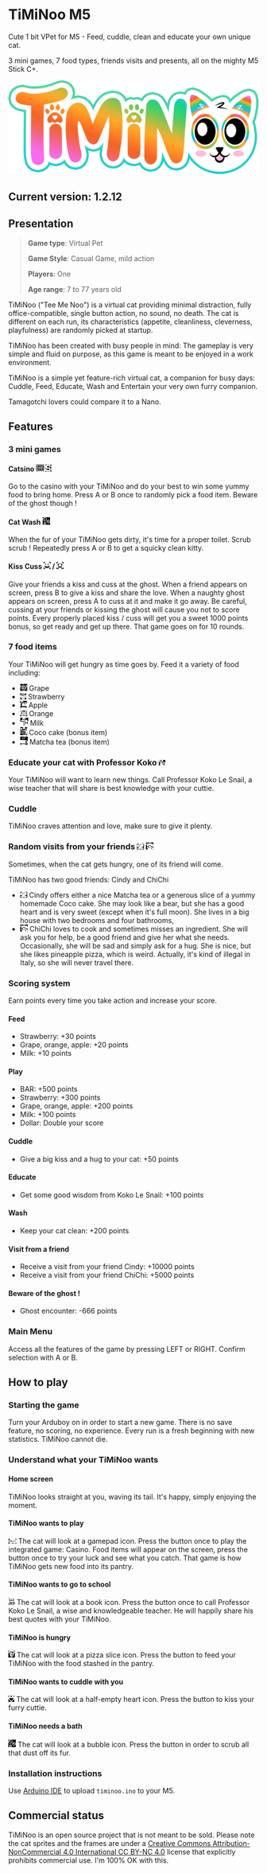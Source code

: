 # TiMiNoo M5
Cute 1 bit VPet for M5 - Feed, cuddle, clean and educate your own unique cat.

3 mini games, 7 food types, friends visits and presents, all on the mighty M5 Stick C+.

![TiMiNoo logo](./assets/logo/2.png "TiMiNoo logo")

## Current version: 1.2.12

## Presentation

> **Game type**: Virtual Pet
>
> **Game Style**: Casual Game, mild action
>
> **Players**: One
>
> **Age range**: 7 to 77 years old

TiMiNoo ("Tee Me Noo") is a virtual cat providing minimal distraction, fully office-compatible, single button action, no sound, no death.
The cat is different on each run, its characteristics (appetite, cleanliness, cleverness, playfulness) are randomly picked at startup.

TiMiNoo has been created with busy people in mind: The gameplay is very simple and fluid on purpose, as this game is meant to be enjoyed in a work environment.

TiMiNoo is a simple yet feature-rich virtual cat, a companion for busy days: Cuddle, Feed, Educate, Wash and Entertain your very own furry companion.

Tamagotchi lovers could compare it to a Nano.

## Features
### 3 mini games
#### Catsino ![bar](./assets/icons/bar.png "BAR +1 of all !!!") ![dollar](./assets/icons/dollar.png "Double your score and replay")
Go to the casino with your TiMiNoo and do your best to win some yummy food to bring home.
Press A or B once to randomly pick a food item. Beware of the ghost though !
#### Cat Wash ![soap](./assets/icons/bubbles.png "Soap bubbles yay !!!")
When the fur of your TiMiNoo gets dirty, it's time for a proper toilet. Scrub scrub !
Repeatedly press A or B to get a squicky clean kitty.
#### Kiss Cuss ![kiss](./assets/icons/kiss.png "Kiss your friends") / ![cuss](./assets/icons/cuss.png "Cuss at the naughty ghost")
Give your friends a kiss and cuss at the ghost.
When a friend appears on screen, press B to give a kiss and share the love.
When a naughty ghost appears on screen, press A to cuss at it and make it go away.
Be careful, cussing at your friends or kissing the ghost will cause you not to score points.
Every properly placed kiss / cuss will get you a sweet 1000 points bonus, so get ready and get up there.
That game goes on for 10 rounds.
### 7 food items
Your TiMiNoo will get hungry as time goes by. Feed it a variety of food including:
- ![grape](./assets/icons/grape.png "Fresh grapes") Grape
- ![strawberry](./assets/icons/strawberry.png "Yummy strawberry") Strawberry
- ![apple](./assets/icons/apple.png "Tasty apple") Apple
- ![orange](./assets/icons/orange.png "Juicy orange") Orange
- ![milk](./assets/icons/milk.png "Farm milk") Milk
- ![cake](./assets/icons/coco_cake.png "Homemade coco cake") Coco cake (bonus item)
- ![matcha](./assets/icons/matcha.png "Matcha tea") Matcha tea (bonus item)
### Educate your cat with Professor Koko ![koko](./assets/icons/koko_le_snail.png "Koko Le Snail")
Your TiMiNoo will want to learn new things. Call Professor Koko Le Snail, a wise teacher that will share is best knowledge with your cuttie.
### Cuddle
TiMiNoo craves attention and love, make sure to give it plenty.
### Random visits from your friends ![cindy](./assets/icons/cindy.png "Your friend Cindy") ![chichi](./assets/icons/chichi.png "Your friend ChiChi")
Sometimes, when the cat gets hungry, one of its friend will come.

TiMiNoo has two good friends: Cindy and ChiChi

- ![cindy](./assets/icons/cindy.png "Your friend Cindy") Cindy offers either a nice Matcha tea or a generous slice of a yummy homemade Coco cake. She may look like a bear, but she has a good heart and is very sweet (except when it's full moon). She lives in a big house with two bedrooms and four bathrooms,
- ![chichi](./assets/icons/chichi.png "Your friend ChiChi") ChiChi loves to cook and sometimes misses an ingredient. She will ask you for help, be a good friend and give her what she needs. Occasionally, she will be sad and simply ask for a hug. She is nice, but she likes pineapple pizza, which is weird. Actually, it's kind of illegal in Italy, so she will never travel there.
### Scoring system
Earn points every time you take action and increase your score.
#### Feed
- Strawberry: +30 points
- Grape, orange, apple: +20 points
- Milk: +10 points
#### Play
- BAR: +500 points
- Strawberry: +300 points
- Grape, orange, apple: +200 points
- Milk: +100 points
- Dollar: Double your score
#### Cuddle
- Give a big kiss and a hug to your cat: +50 points
#### Educate
- Get some good wisdom from Koko Le Snail: +100 points
#### Wash
- Keep your cat clean: +200 points
#### Visit from a friend
- Receive a visit from your friend Cindy: +10000 points
- Receive a visit from your friend ChiChi: +5000 points
#### Beware of the ghost !
- Ghost encounter: -666 points
### Main Menu
Access all the features of the game by pressing LEFT or RIGHT. Confirm selection with A or B.

## How to play
### Starting the game
Turn your Arduboy on in order to start a new game.
There is no save feature, no scoring, no experience. Every run is a fresh beginning with new statistics.
TiMiNoo cannot die.
### Understand what your TiMiNoo wants
#### Home screen
TiMiNoo looks straight at you, waving its tail.
It's happy, simply enjoying the moment.
#### TiMiNoo wants to play
![play](./assets/icons/play.png "Play")
The cat will look at a gamepad icon.
Press the button once to play the integrated game: Casino.
Food items will appear on the screen, press the button once to try your luck and see what you catch.
That game is how TiMiNoo gets new food into its pantry.
#### TiMiNoo wants to go to school
![educate](./assets/icons/study.png "Study")
The cat will look at a book icon.
Press the button once to call Professor Koko Le Snail, a wise and knowledgeable teacher. He will happily share his best quotes with your TiMiNoo.
#### TiMiNoo is hungry
![feed](./assets/icons/pizza.png "Feed")
The cat will look at a pizza slice icon.
Press the button to feed your TiMiNoo with the food stashed in the pantry. 
#### TiMiNoo wants to cuddle with you
![cuddle](./assets/icons/cuddle.png "Cuddle")
The cat will look at a half-empty heart icon.
Press the button to kiss your furry cuttie.
#### TiMiNoo needs a bath
![clean](./assets/icons/bubbles.png "Clean")
The cat will look at a bubble icon.
Press the button in order to scrub all that dust off its fur.
### Installation instructions
Use [Arduino IDE](https://support.arduino.cc/hc/en-us/articles/360019833020-Download-and-install-Arduino-IDE) to upload `timinoo.ino` to your M5.
## Commercial status
TiMiNoo is an open source project that is not meant to be sold. Please note the cat sprites and the frames are under a [Creative Commons Attribution-NonCommercial 4.0 International CC BY-NC 4.0](https://creativecommons.org/licenses/by-nc/4.0/) license that explicitly prohibits commercial use. I'm 100% OK with this.
